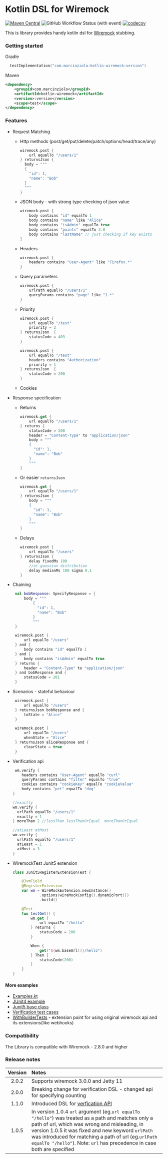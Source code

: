 # Kotlin DSL for Wiremock

[![Maven Central](https://maven-badges.herokuapp.com/maven-central/com.marcinziolo/kotlin-wiremock/badge.svg)](https://maven-badges.herokuapp.com/maven-central/com.marcinziolo/kotlin-wiremock)
![GitHub Workflow Status (with event)](https://img.shields.io/github/actions/workflow/status/wiremock/kotlin-wiremock/workflow.yaml)
[![codecov](https://codecov.io/gh/marcinziolo/kotlin-wiremock/branch/master/graph/badge.svg)](https://codecov.io/gh/marcinziolo/kotlin-wiremock)

This is library provides handy kotlin dsl for [Wiremock](http://wiremock.org/) stubbing.

### Getting started

Gradle
```kotlin
  testImplementation("com.marcinziolo:kotlin-wiremock:version")
```

Maven

```xml
<dependency>
    <groupId>com.marcinziolo</groupId>
    <artifactId>kotlin-wiremock</artifactId>
    <version>:version</version>
    <scope>test</scope>
</dependency>
```
### Features

* Request Matching
    * Http methods (post/get/put/delete/patch/options/head/trace/any)
        ```kotlin
        wiremock.post {
            url equalTo "/users/1"
        } returnsJson {
          body = """
          {
            "id": 1,
            "name": "Bob"
          }
          """
        }
        ```       
    * JSON body - with strong type checking of json value
        ```kotlin
        wiremock.post {
            body contains "id" equalTo 1
            body contains "name" like "Alice"
            body contains "isAdmin" equalTo true
            body contains "points" equalTo 3.0
            body contains "lastName" // just checking if key exists
        }
        ```
    * Headers
        ```kotlin
        wiremock.post {
            headers contains "User-Agent" like "Firefox.*" 
        }
        ``` 
    * Query parameters
        ```kotlin
        wiremock.post {
            urlPath equalTo "/users/1"
            queryParams contains "page" like "1.*" 
        }  
        ```  
    * Priority
        ```kotlin
        wiremock.post {
            url equalTo "/test"
            priority = 2
        } returnsJson  {
            statusCode = 403
        }

        wiremock.post {
            url equalTo "/test"
            headers contains "Authorization"
            priority = 1
        } returnsJson  {
            statusCode = 200
        }
        ```
    * Cookies        
* Response specification
    * Returns
        ```kotlin
        wiremock.get {
            url equalTo "/users/1"
        } returns {
            statusCode = 200
            header = "Content-Type" to "application/json"
            body = """
            {
              "id": 1,
              "name": "Bob"
            }
            """
        }
        ```
    * Or easier `returnsJson`
        ```kotlin
        wiremock.get {
            url equalTo "/users/1"
        } returnsJson {
            body = """
            {
              "id": 1,
              "name": "Bob"
            }
            """
        }
        ```
    * Delays
      ```kotlin
      wiremock.post {
          url equalTo "/users"
      } returnsJson {
          delay fixedMs 100
          //or gaussian distribution
          delay medianMs 100 sigma 0.1
      }       
      ``` 
* Chaining
     ```kotlin
      val bobResponse: SpecifyResponse = {
          body = """
              {
                "id": 1,
                "name": "Bob"
              }
              """
      }
  
      wiremock.post {
          url equalTo "/users"
      } and {
          body contains "id" equalTo 1
      } and {
          body contains "isAdmin" equalTo true
      } returns {
          header = "Content-Type" to "application/json"
      } and bobResponse and {
          statusCode = 201
      }
     ```
* Scenarios - stateful behaviour
   ```kotlin
    wiremock.post {
        url equalTo "/users"
    } returnsJson bobResponse and {
        toState = "Alice"
    }

    wiremock.post {
        url equalTo "/users"
        whenState = "Alice"
    } returnsJson aliceResponse and {
        clearState = true
    }
   ```
* Verification api
   ```kotlin
    wm.verify {
       headers contains "User-Agent" equalTo "curl"
       queryParams contains "filter" equalTo "true"
       cookies contains "cookieKey" equalTo "cookieValue"
       body contains "pet" equalTo "dog"
   }
  
   //exactly
   wm.verify {
     urlPath equalTo "/users/1"
     exactly = 1
   } moreThan 2 //lessThan lessThanOrEqual  moreThanOrEqual
  
   //atLeast atMost
   wm.verify {
     urlPath equalTo "/users/1"
     atLeast = 1
     atMost = 3
   }
   ```  

* WiremockTest Junit5 extension
    ```kotlin
    class Junit5RegisterExtensionTest {
    
        @JvmField
        @RegisterExtension
        var wm = WireMockExtension.newInstance()
                .options(wireMockConfig().dynamicPort())
                .build()
    
        @Test
        fun testGet() {
            wm.get {
                url equalTo "/hello"
            } returns {
                statusCode = 200
            }
    
            When {
                get("${wm.baseUrl()}/hello")
            } Then {
                statusCode(200)
            }
        }
    }
    ```
#### More examples

* [Examples.kt](src/test/kotlin/com/marcinziolo/kotlin/wiremock/ExampleTest.kt)
* [JUnit4 example](kotlin-wiremock-examples/src/test/kotlin/com/marcinziolo/kotlin/wiremock/JUnit4ExampleTest.kt)
* [Junit5 base class](src/test/kotlin/com/marcinziolo/kotlin/wiremock/AbstractTest.kt)
* [Verification test cases](src/test/kotlin/com/marcinziolo/kotlin/wiremock/Verify.kt)
* [WithBuilderTests](src/test/kotlin/com/marcinziolo/kotlin/wiremock/otherPackage/WithBuilderTest.kt) - extension point for using original wiremock api and its extensions(like webhooks)

### Compatibility

The Library is compatible with Wiremock - 2.8.0 and higher

### Release notes

| Version | Notes                                                                                                                                                                                                                                                                                                                                      |
|:-------:|:-------------------------------------------------------------------------------------------------------------------------------------------------------------------------------------------------------------------------------------------------------------------------------------------------------------------------------------------|
|  2.0.2  | Supports wiremock 3.0.0 and Jetty 11                                                                                                                                                                                                                                                                                                       |
|  2.0.0  | Breaking change for verification DSL - changed api for specifying counting                                                                                                                                                                                                                                                                 |
|  1.1.0  | Introduced DSL for [verfication API](https://wiremock.org/docs/verifying/)                                                                                                                                                                                                                                                                 |
|  1.0.5  | In version 1.0.4 `url` argument (eg.`url equalTo "/hello"`) was treated as a path and matches only a path of url, which was wrong and misleading, in version 1.0.5 it was fixed and new keyword `urlPath` was introduced for matching a path of url (eg.`urlPath equalTo "/hello"`). Note: `url` has precedence in case both are specified |
